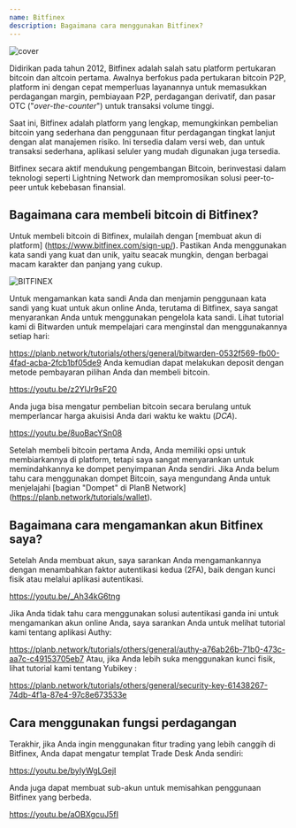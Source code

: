 ```yaml
---
name: Bitfinex
description: Bagaimana cara menggunakan Bitfinex?
---
```

![cover](assets/cover.webp)

Didirikan pada tahun 2012, Bitfinex adalah salah satu platform pertukaran bitcoin dan altcoin pertama. Awalnya berfokus pada pertukaran bitcoin P2P, platform ini dengan cepat memperluas layanannya untuk memasukkan perdagangan margin, pembiayaan P2P, perdagangan derivatif, dan pasar OTC ("*over-the-counter*") untuk transaksi volume tinggi.

Saat ini, Bitfinex adalah platform yang lengkap, memungkinkan pembelian bitcoin yang sederhana dan penggunaan fitur perdagangan tingkat lanjut dengan alat manajemen risiko. Ini tersedia dalam versi web, dan untuk transaksi sederhana, aplikasi seluler yang mudah digunakan juga tersedia.

Bitfinex secara aktif mendukung pengembangan Bitcoin, berinvestasi dalam teknologi seperti Lightning Network dan mempromosikan solusi peer-to-peer untuk kebebasan finansial.

## Bagaimana cara membeli bitcoin di Bitfinex?

Untuk membeli bitcoin di Bitfinex, mulailah dengan [membuat akun di platform] (https://www.bitfinex.com/sign-up/). Pastikan Anda menggunakan kata sandi yang kuat dan unik, yaitu seacak mungkin, dengan berbagai macam karakter dan panjang yang cukup.

![BITFINEX](assets/notext/01.webp)

Untuk mengamankan kata sandi Anda dan menjamin penggunaan kata sandi yang kuat untuk akun online Anda, terutama di Bitfinex, saya sangat menyarankan Anda untuk menggunakan pengelola kata sandi. Lihat tutorial kami di Bitwarden untuk mempelajari cara menginstal dan menggunakannya setiap hari:

https://planb.network/tutorials/others/general/bitwarden-0532f569-fb00-4fad-acba-2fcb1bf05de9
Anda kemudian dapat melakukan deposit dengan metode pembayaran pilihan Anda dan membeli bitcoin.

https://youtu.be/z2YlJr9sF20

Anda juga bisa mengatur pembelian bitcoin secara berulang untuk memperlancar harga akuisisi Anda dari waktu ke waktu (*DCA*).

https://youtu.be/8uoBacYSn08

Setelah membeli bitcoin pertama Anda, Anda memiliki opsi untuk membiarkannya di platform, tetapi saya sangat menyarankan untuk memindahkannya ke dompet penyimpanan Anda sendiri. Jika Anda belum tahu cara menggunakan dompet Bitcoin, saya mengundang Anda untuk menjelajahi [bagian "Dompet" di PlanB Network] (https://planb.network/tutorials/wallet).

## Bagaimana cara mengamankan akun Bitfinex saya?

Setelah Anda membuat akun, saya sarankan Anda mengamankannya dengan menambahkan faktor autentikasi kedua (2FA), baik dengan kunci fisik atau melalui aplikasi autentikasi.

https://youtu.be/_Ah34kG6tng

Jika Anda tidak tahu cara menggunakan solusi autentikasi ganda ini untuk mengamankan akun online Anda, saya sarankan Anda untuk melihat tutorial kami tentang aplikasi Authy:

https://planb.network/tutorials/others/general/authy-a76ab26b-71b0-473c-aa7c-c49153705eb7
Atau, jika Anda lebih suka menggunakan kunci fisik, lihat tutorial kami tentang Yubikey :

https://planb.network/tutorials/others/general/security-key-61438267-74db-4f1a-87e4-97c8e673533e
## Cara menggunakan fungsi perdagangan

Terakhir, jika Anda ingin menggunakan fitur trading yang lebih canggih di Bitfinex, Anda dapat mengatur templat Trade Desk Anda sendiri:

https://youtu.be/byIyWgLGejI

Anda juga dapat membuat sub-akun untuk memisahkan penggunaan Bitfinex yang berbeda.

https://youtu.be/aOBXgcuJ5fI